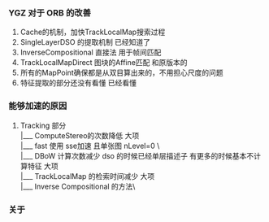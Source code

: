<!--
 * @Author: Liu Weilong
 * @Date: 2021-02-04 13:33:28
 * @LastEditors: Liu Weilong 
 * @LastEditTime: 2021-03-16 11:31:50
 * @FilePath: /3rd-test-learning/31. orb_slam_related/YGZ/doc/sketch.md
 * @Description: 
-->
### YGZ 对于 ORB 的改善
1. Cache的机制，加快TrackLocalMap搜索过程
2. SingleLayerDSO 的提取机制 已经知道了
3. InverseCompositional 直接法 用于帧间匹配
4. TrackLocalMapDirect 图块的Affine匹配 和原版本的
5. 所有的MapPoint确保都是从双目算出来的，不用担心尺度的问题
6. 特征提取的部分还没有看懂 已经看懂


### 能够加速的原因
1. Tracking 部分\
   |___ ComputeStereo的次数降低    大项\
   |___ fast 使用 sse加速 且单张图 nLevel=0 \  
   |___ DBoW 计算次数减少 dso 的时候已经单层描述子       有更多的时候基本不计算特征    大项\
   |___ TrackLocalMap 的检索时间减少 大项\
   |___ Inverse Compositional  的方法\

### 关于